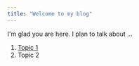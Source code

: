 ```yaml
---
title: "Welcome to my blog"
---
```


I'm glad you are here. I plan to talk about ...
1. [Topic 1](/_posts/2022-03-17-my-first-blog-post.md)
2. Topic 2
